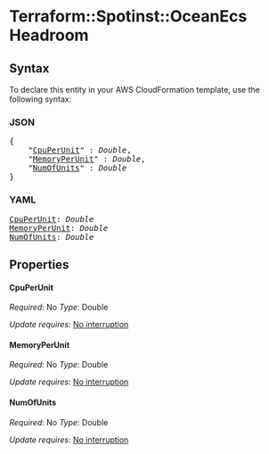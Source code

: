 # Terraform::Spotinst::OceanEcs Headroom

## Syntax

To declare this entity in your AWS CloudFormation template, use the following syntax:

### JSON

<pre>
{
    "<a href="#cpuperunit" title="CpuPerUnit">CpuPerUnit</a>" : <i>Double</i>,
    "<a href="#memoryperunit" title="MemoryPerUnit">MemoryPerUnit</a>" : <i>Double</i>,
    "<a href="#numofunits" title="NumOfUnits">NumOfUnits</a>" : <i>Double</i>
}
</pre>

### YAML

<pre>
<a href="#cpuperunit" title="CpuPerUnit">CpuPerUnit</a>: <i>Double</i>
<a href="#memoryperunit" title="MemoryPerUnit">MemoryPerUnit</a>: <i>Double</i>
<a href="#numofunits" title="NumOfUnits">NumOfUnits</a>: <i>Double</i>
</pre>

## Properties

#### CpuPerUnit

_Required_: No
_Type_: Double

_Update requires_: [No interruption](https://docs.aws.amazon.com/AWSCloudFormation/latest/UserGuide/using-cfn-updating-stacks-update-behaviors.html#update-no-interrupt)

#### MemoryPerUnit

_Required_: No
_Type_: Double

_Update requires_: [No interruption](https://docs.aws.amazon.com/AWSCloudFormation/latest/UserGuide/using-cfn-updating-stacks-update-behaviors.html#update-no-interrupt)

#### NumOfUnits

_Required_: No
_Type_: Double

_Update requires_: [No interruption](https://docs.aws.amazon.com/AWSCloudFormation/latest/UserGuide/using-cfn-updating-stacks-update-behaviors.html#update-no-interrupt)

